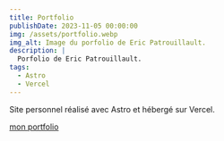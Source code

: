 ```yaml
---
title: Portfolio
publishDate: 2023-11-05 00:00:00
img: /assets/portfolio.webp
img_alt: Image du porfolio de Eric Patrouillault.
description: |
  Porfolio de Eric Patrouillault.
tags:
  - Astro
  - Vercel
---
```


Site personnel réalisé avec Astro et hébergé sur Vercel.

[mon portfolio](https://portfolio-eric-patrouillault.vercel.app/work/portfolio)
